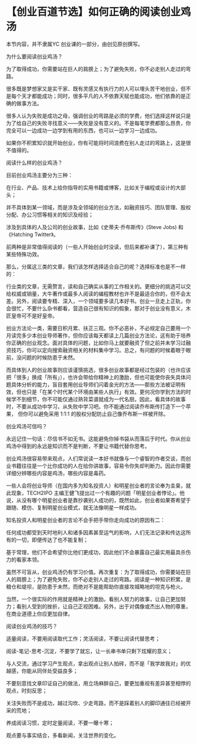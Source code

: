 # 【创业百道节选】如何正确的阅读创业鸡汤

本节内容，并不隶属YC 创业课的一部分，由创见原创撰写。

为什么要阅读创业鸡汤？

为了取得成功，你需要站在巨人的肩膀上；为了避免失败，你不必走别人走过的弯路。

很多既是梦想家又是实干家、既有灵感又有执行力的人可以埋头苦干地创业，但不是每个天才都能成功；同时，很多平凡的人不依靠天赋也能成功，他们依靠的是正确的做事方法。

很多人认为失败是成功之母，强调创业的弯路是必须的学费，他们选择这样说只是为了给自己的失败寻找意义——失败是没有意义的。不是每笔学费都那么昂贵，你完全可以一边成功一边学到有用的东西，也可以一边学习一边成功。

如果你不积累知识就开始创业，你有可能将时间浪费在别人走过的弯路上，这是很不值得的。

阅读什么样的创业鸡汤？

目前创业鸡汤主要分为三种：

在行业、产品、技术上给你指导的实用书籍或博客，比如关于编程或设计的大部头；

并不具体到某一领域，而是涉及全领域的创业方法，如融资技巧、团队管理、股权分配、办公习惯等相关的知识及经验；

涉及到具体的人及公司的创业故事，比如《史蒂夫·乔布斯传》(Steve Jobs) 和《Hatching Twitter》。

前两种是非常值得阅读的（一些人开始创业时没读，但后来都补课了），第三种有某些特殊功效。

那么，分属这三类的文章，我们该怎样选择适合自己的呢？选择标准也是不一样的：

行业类的文章，无需赘言，读和自己确实从事的工作相关的。更细分的挑选可以交给权威或销量，大牛著作或最多人阅读的编程教材也许不是最适合你的，但不会太  差。另外，阅读要专精、深入，一个领域要多读几本好书。创业一旦走上正轨，你会很忙，不要什么杂书都看，营造自己很有知识的假象，那对于创业没有意义，木  匠皇帝可不是好皇帝。

创业方法论一类，需要日积月累、扶正三观。你不必恶补，不必规定自己要用一个月读完多少本创业导师著作，但你应该每天都读上几篇创业方法论，这有助于培养你正确的创业观念。面对具体的问题，比如你马上就要融资了但之前并未学习过融资技巧，你可以定向搜索融资相关的材料集中学习。总之，有问题的时候着眼于眼  前，没问题的时候防患于未然。

而具体到人的创业故事则应该谨慎挑选，很多创业故事都是经过包装的（也许应该把「很多」换成「所有」），也许会带给你精神上的激励，但也可能使你丧失具体问  题具体分析的能力，盲目套用创业导师们闪着金光的方法——那些方法被证明有效，但也只是「在某个时代某个环境由某些人执行」有效。更何况你学到方法的时候学不到细节，你不可能仅通过熟背菜谱就成为一代名厨。因此，看具体的故事时，不要从成功中学习，从失败中学习吧。你不能通过阅读乔布斯传打造下一个苹果，  但你可以避免采用 1:1:1 的股权分配防止自己像乔布斯一样被开除。

创业鸡汤可信吗？

永远记住一句话：尽信书不如无书。这能避免你掉书袋从而落后于时代。你从创业鸡汤中得到的永远是知识而不是判断，不要让书籍代替你思考。

创业鸡汤很容易带来观点，人们常说读一本好书就像与一个睿智的作者交谈，而创业书籍往往是一个比你成功的人在给你讲故事，容易令你失却判断力。因此你需要详细分辨哪些内容是鸡汤，哪些内容是毒药。

一些人会将创业导师（在国内多为知名投资人）和明星创业者的言论奉为圭臬，就此现象，TECH2IPO 主编王健飞提出过一个有趣的问题「明星创业者悖论」。他说，从没有哪个明星创业者是靠抄袭别人成功的，既然如此，创业者如果寄希望于跟随、模仿、复制明星创业模式，就无法像明星一样成功。

知名投资人和明星创业者的言论不会手把手带你走向成功的原因有二：

任何成功都受到天时地利人和诸多因素甚至运气的影响，人们无法记录和传达这所有的一切，即便传达了也不能复制；

基于常理，他们不会希望你比他们更成功，因此他们不会暴露自己最实用最具杀伤力的看家本领。

虽然不可盲从，创业鸡汤仍有学习价值。再次重复：为了取得成功，你需要站在巨人的肩膀上；为了避免失败，你不必走别人走过的弯路。阅读是一种知识积累，是粮仓和堤坝，是防患于未然，而绝对不是能帮助你直接攻城略地的坦克与枪火。

当然，一个很实际的作用就是精神上的激励。看别人努力的故事，让自己更加努力；看别人受到的挫折，让自己正视困难。另外，出于对偶像或杰出人物的尊重，在商业道德上你应更加自律。

阅读创业鸡汤的技巧？

适量阅读，不要用阅读取代工作；灵活阅读，不要让阅读代替思考；

阅读-笔记-思考-沉淀，不要学了就忘，让一长串书单只剩下炫耀的意义；

与人交流，通过学习产生观点，拿出观点让别人拍砖，而不是「我学故我对」的优越感，你能从同伴处受益良多；

不要刻意找文章印证自己的做法，用立场麻醉自己，要更加重视有差异甚至相悖的观点，时刻反思；

关注失败而不是成功，越过沟坎、少走弯路，而不是踩着别人的脚印通往已经被开采的荒地；

养成阅读习惯，定时定量阅读，不要一曝十寒；

观点要与事实结合，多看新闻，关注世界的变化。